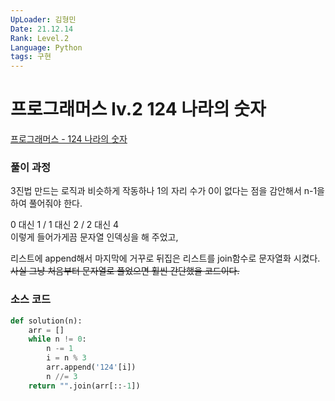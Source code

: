 ```yaml
---
UpLoader: 김형민
Date: 21.12.14
Rank: Level.2
Language: Python
tags: 구현
---
```


# 프로그래머스 lv.2 124 나라의 숫자

[프로그래머스 - 124 나라의 숫자](https://programmers.co.kr/learn/courses/30/lessons/12899)  
  

### 풀이 과정  

3진법 만드는 로직과 비슷하게 작동하나 1의 자리 수가 0이 없다는 점을 감안해서 n-1을 하여 풀어줘야 한다.  
  
0 대신 1 / 1 대신 2 / 2 대신 4  
이렇게 들어가게끔 문자열 인덱싱을 해 주었고,  
  
리스트에 append해서 마지막에 거꾸로 뒤집은 리스트를 join함수로 문자열화 시켰다.  
~~사실 그냥 처음부터 문자열로 풀었으면 훨씬 간단했을 코드이다.~~  

### 소스 코드

```python
def solution(n):
    arr = []
    while n != 0:
        n -= 1
        i = n % 3
        arr.append('124'[i])
        n //= 3
    return "".join(arr[::-1])
```